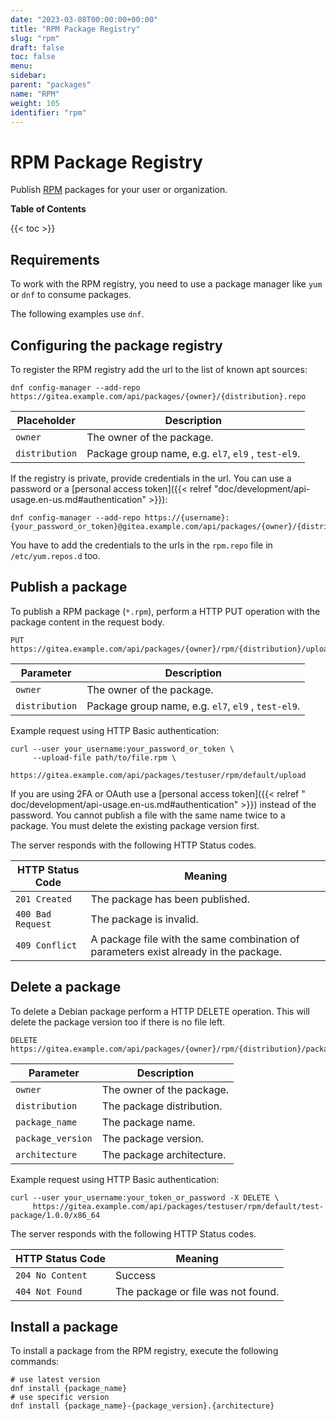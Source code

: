 ```yaml
---
date: "2023-03-08T00:00:00+00:00"
title: "RPM Package Registry"
slug: "rpm"
draft: false
toc: false
menu:
sidebar:
parent: "packages"
name: "RPM"
weight: 105
identifier: "rpm"
---
```


# RPM Package Registry

Publish [RPM](https://rpm.org/) packages for your user or organization.

**Table of Contents**

{{< toc >}}

## Requirements

To work with the RPM registry, you need to use a package manager like `yum` or `dnf` to consume packages.

The following examples use `dnf`.

## Configuring the package registry

To register the RPM registry add the url to the list of known apt sources:

```shell
dnf config-manager --add-repo https://gitea.example.com/api/packages/{owner}/{distribution}.repo
```

| Placeholder    | Description                                         |
|----------------|-----------------------------------------------------|
| `owner`        | The owner of the package.                           |
| `distribution` | Package group name, e.g. `el7`, `el9` , `test-el9`. |

If the registry is private, provide credentials in the url. You can use a password or a [personal access token]({{<
relref "doc/development/api-usage.en-us.md#authentication" >}}):

```shell
dnf config-manager --add-repo https://{username}:{your_password_or_token}@gitea.example.com/api/packages/{owner}/{distribution}.repo
```

You have to add the credentials to the urls in the `rpm.repo` file in `/etc/yum.repos.d` too.

## Publish a package

To publish a RPM package (`*.rpm`), perform a HTTP PUT operation with the package content in the request body.

```
PUT https://gitea.example.com/api/packages/{owner}/rpm/{distribution}/upload
```

| Parameter      | Description                                         |
|----------------|-----------------------------------------------------|
| `owner`        | The owner of the package.                           |
| `distribution` | Package group name, e.g. `el7`, `el9` , `test-el9`. |

Example request using HTTP Basic authentication:

```shell
curl --user your_username:your_password_or_token \
     --upload-file path/to/file.rpm \
     https://gitea.example.com/api/packages/testuser/rpm/default/upload
```

If you are using 2FA or OAuth use a [personal access token]({{< relref "
doc/development/api-usage.en-us.md#authentication" >}}) instead of the password.
You cannot publish a file with the same name twice to a package. You must delete the existing package version first.

The server responds with the following HTTP Status codes.

| HTTP Status Code  | Meaning                                                                              |
|-------------------|--------------------------------------------------------------------------------------|
| `201 Created`     | The package has been published.                                                      |
| `400 Bad Request` | The package is invalid.                                                              |
| `409 Conflict`    | A package file with the same combination of parameters exist already in the package. |

## Delete a package

To delete a Debian package perform a HTTP DELETE operation. This will delete the package version too if there is no file
left.

```
DELETE https://gitea.example.com/api/packages/{owner}/rpm/{distribution}/package/{package_name}/{package_version}/{architecture}
```

| Parameter         | Description               |
|-------------------|---------------------------|
| `owner`           | The owner of the package. |
| `distribution`    | The package distribution. |
| `package_name`    | The package name.         |
| `package_version` | The package version.      |
| `architecture`    | The package architecture. |

Example request using HTTP Basic authentication:

```shell
curl --user your_username:your_token_or_password -X DELETE \
     https://gitea.example.com/api/packages/testuser/rpm/default/test-package/1.0.0/x86_64
```

The server responds with the following HTTP Status codes.

| HTTP Status Code | Meaning                            |
|------------------|------------------------------------|
| `204 No Content` | Success                            |
| `404 Not Found`  | The package or file was not found. |

## Install a package

To install a package from the RPM registry, execute the following commands:

```shell
# use latest version
dnf install {package_name}
# use specific version
dnf install {package_name}-{package_version}.{architecture}
```
